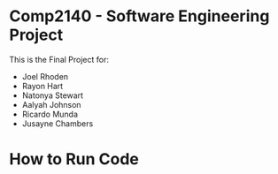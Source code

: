 # Comp2140 - Software Engineering Project

This is the Final Project for:

- Joel Rhoden 
- Rayon Hart
- Natonya Stewart 
- Aalyah Johnson 
- Ricardo Munda
- Jusayne Chambers


# How to Run Code
